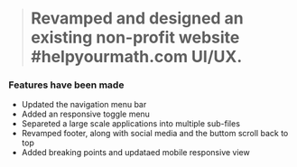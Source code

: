 <blockquote><h1>Revamped and designed an existing non-profit website #helpyourmath.com UI/UX.</h1>
</blockquote>
<h3>Features have been made</h3>
<ul>
	<li>Updated the navigation menu bar</li>
	<li>Added an responsive toggle menu</li>
	<li>Separeted a large scale applications into multiple sub-files</li>
	<li>Revamped footer, along with social media and the buttom scroll back to top</li>
	<li>Added breaking points and updataed mobile responsive view</li>
</ul>
